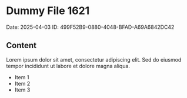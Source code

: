 # Dummy File 1621

Date: 2025-04-03
ID: 499F52B9-0880-4048-BFAD-A69A6842DC42

## Content

Lorem ipsum dolor sit amet, consectetur adipiscing elit.
Sed do eiusmod tempor incididunt ut labore et dolore magna aliqua.

* Item 1
* Item 2
* Item 3
